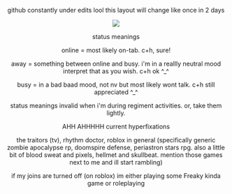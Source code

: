 

<p align="center">
github constantly under edits lool this layout will change like once in 2 days
</p>

<p align="center">
<img src="https://decohoard.carrd.co/assets/images/gallery23/5e2fd859.gif?v=3fd34f6c" />
</p>

<p align="center">
status meanings
</p>

<p align="center">
online = most likely on-tab. c+h, sure!
</p>
<p align="center">
away = something between online and busy. i'm in a reallly neutral mood interpret that as you wish. c+h ok ^_^
</p>
<p align="center">
busy = in a bad baad mood, not nv but most likely wont talk. c+h still appreciated ^_^
</p>
<p align="center">
status meanings invalid when i'm during regiment activities. or, take them lightly.
</p>

<p align="center">
AHH AHHHHH
current hyperfixations
</p>

<p align="center">
the traitors (tv), rhythm doctor, roblox in general (specifically generic zombie apocalypse rp, doomspire defense, periastron stars rpg. also a little bit of blood sweat and pixels, hellmet and skullbeat. mention those games next to me and ill start rambling)
</p>

<p align="center">
if my joins are turned off (on roblox) im either playing some Freaky kinda game or roleplaying
</p>
